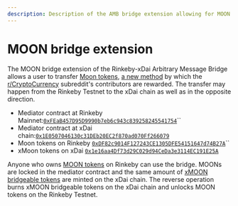 ```yaml
---
description: Description of the AMB bridge extension allowing for MOON tokens transfer
---
```


# MOON bridge extension

The MOON bridge extension of the Rinkeby-xDai Arbitrary Message Bridge allows a user to transfer [Moon tokens](https://rinkeby.etherscan.io/address/0xdf82c9014f127243ce1305dfe54151647d74b27a), [a new method](https://www.reddit.com/r/CryptoCurrency/comments/gj96lb/introducing\_rcryptocurrency\_moons/) by which the [r/CryptoCurrency](https://www.reddit.com/r/CryptoCurrency/) subreddit's contributors are rewarded. The transfer may happen from the Rinkeby Testnet to the xDai chain as well as in the opposite direction.

* Mediator contract at Rinkeby Mainnet:[`0xFEaB457D95D9990b7eb6c943c839258245541754`](https://rinkeby.etherscan.io/address/0xFEaB457D95D9990b7eb6c943c839258245541754)\`\`
* Mediator contract at xDai chain:[`0x1E0507046130c31DEb20EC2f870ad070Ff266079`](https://blockscout.com/xdai/mainnet/address/0x1E0507046130c31DEb20EC2f870ad070Ff266079)
* Moon tokens on Rinkeby [`0xDF82c9014F127243CE1305DFE54151647d74B27A`](https://rinkeby.etherscan.io/address/0xdf82c9014f127243ce1305dfe54151647d74b27a)\`\`
* xMoon tokens on xDai [`0x1e16aa4Df73d29C029d94CeDa3e3114EC191E25A`](https://blockscout.com/xdai/mainnet/tokens/0x1e16aa4Df73d29C029d94CeDa3e3114EC191E25A)&#x20;

Anyone who owns [MOON tokens](https://rinkeby.etherscan.io/address/0xdf82c9014f127243ce1305dfe54151647d74b27a) on Rinkeby can use the bridge. MOONs are locked in the mediator contract and the same amount of [xMOON bridgeable tokens](https://blockscout.com/xdai/mainnet/address/0xC5C35D01B20f8d5cb65C60f02113EF6cd8e79910) are minted on the xDai chain. The reverse operation burns xMOON bridgeable tokens on the xDai chain and unlocks MOON tokens on the Rinkeby Testnet.
